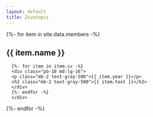 ```yaml
---
layout: default
title: Životopis
---
```


{%- for item in site.data.members -%}

  <section>
    <div class="max-w-xl mx-auto py-10">
      <h1 class="mb-4 text-2xl">{{ item.name }}</h1>

      {%- for item in item.cv -%}
      <div class="pb-10 md:lg-16">
      <p class="mb-2 text-gray-500">{{ item.year }}</p>
      <h2 class="mb-2 text-gray-500">{{ item.text }}</h2>
      </div>
      {%- endfor -%}
      </div>

  </section>
{%- endfor -%}
